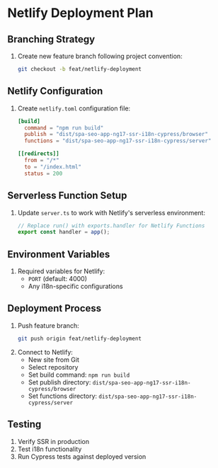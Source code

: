 # Netlify Deployment Plan

## Branching Strategy

1. Create new feature branch following project convention:
   ```bash
   git checkout -b feat/netlify-deployment
   ```

## Netlify Configuration

1. Create `netlify.toml` configuration file:

   ```toml
   [build]
     command = "npm run build"
     publish = "dist/spa-seo-app-ng17-ssr-i18n-cypress/browser"
     functions = "dist/spa-seo-app-ng17-ssr-i18n-cypress/server"

   [[redirects]]
     from = "/*"
     to = "/index.html"
     status = 200
   ```

## Serverless Function Setup

1. Update `server.ts` to work with Netlify's serverless environment:
   ```typescript
   // Replace run() with exports.handler for Netlify Functions
   export const handler = app();
   ```

## Environment Variables

1. Required variables for Netlify:
   - `PORT` (default: 4000)
   - Any i18n-specific configurations

## Deployment Process

1. Push feature branch:
   ```bash
   git push origin feat/netlify-deployment
   ```
2. Connect to Netlify:
   - New site from Git
   - Select repository
   - Set build command: `npm run build`
   - Set publish directory: `dist/spa-seo-app-ng17-ssr-i18n-cypress/browser`
   - Set functions directory: `dist/spa-seo-app-ng17-ssr-i18n-cypress/server`

## Testing

1. Verify SSR in production
2. Test i18n functionality
3. Run Cypress tests against deployed version
